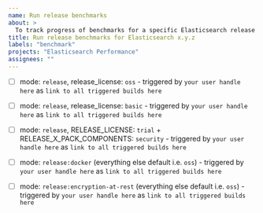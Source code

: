```yaml
---
name: Run release benchmarks
about: >
  To track progress of benchmarks for a specific Elasticsearch release
title: Run release benchmarks for Elasticsearch x.y.z
labels: "benchmark"
projects: "Elasticsearch Performance"
assignees: ""
---
```


- [ ] mode: `release`, release_license: `oss` - triggered by `your user handle here`  as `link to all triggered builds here`
- [ ] mode: `release`, release_license: `basic` - triggered by `your user handle here`  as `link to all triggered builds here`
- [ ] mode: `release`, RELEASE_LICENSE: `trial` + RELEASE_X_PACK_COMPONENTS: `security` - triggered by `your user handle here`  as `link to all triggered builds here`
- [ ] mode: `release:docker` (everything else default i.e. `oss`) - triggered by `your user handle here`  as `link to all triggered builds here`
- [ ] mode: `release:encryption-at-rest` (everything else default i.e. `oss`) - triggered by `your user handle here`  as `link to all triggered builds here`

